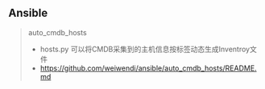 ## Ansible
> auto_cmdb_hosts
> * hosts.py 可以将CMDB采集到的主机信息按标签动态生成Inventroy文件
> * https://github.com/weiwendi/ansible/auto_cmdb_hosts/README.md
